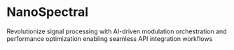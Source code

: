# NanoSpectral
Revolutionize signal processing with AI-driven modulation orchestration and performance optimization enabling seamless API integration workflows
